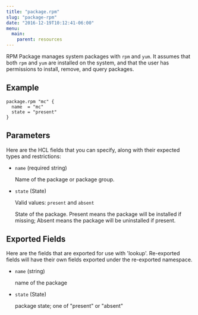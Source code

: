 ```yaml
---
title: "package.rpm"
slug: "package-rpm"
date: "2016-12-19T10:12:41-06:00"
menu:
  main:
    parent: resources
---
```



RPM Package manages system packages with `rpm` and `yum`. It assumes that
both `rpm` and `yum` are installed on the system, and that the user has
permissions to install, remove, and query packages.


## Example

```hcl
package.rpm "mc" {
  name  = "mc"
  state = "present"
}

```


## Parameters

Here are the HCL fields that you can specify, along with their expected types
and restrictions:


- `name` (required string)

  Name of the package or package group.

- `state` (State)


	Valid values: `present` and `absent`

  State of the package. Present means the package will be installed if
missing; Absent means the package will be uninstalled if present.


## Exported Fields

Here are the fields that are exported for use with 'lookup'.  Re-exported fields
will have their own fields exported under the re-exported namespace.


- `name` (string)

  name of the package
 
- `state` (State)

  package state; one of "present" or "absent"
  

